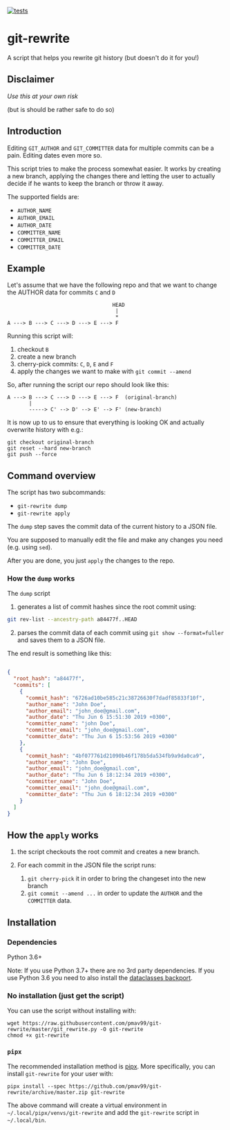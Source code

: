 [![tests](https://github.com/pmav99/git-rewrite/actions/workflows/test.yml/badge.svg)](https://github.com/pmav99/git-rewrite/actions/workflows/test.yml)

git-rewrite
===========

A script that helps you rewrite git history (but doesn't do it for you!)

## Disclaimer

*Use this at your own risk*

(but is should be rather safe to do so)

## Introduction

Editing `GIT_AUTHOR` and `GIT_COMMITTER` data for multiple commits can be a pain.
Editing dates even more so.

This script tries to make the process somewhat easier. It works by creating a new branch,
applying the changes there and letting the user to actually decide if he wants to keep
the branch or throw it away.

The supported fields are:

- `AUTHOR_NAME`
- `AUTHOR_EMAIL`
- `AUTHOR_DATE`
- `COMMITTER_NAME`
- `COMMITTER_EMAIL`
- `COMMITTER_DATE`

## Example

Let's assume that we have the following repo and that we want to change the AUTHOR data
for commits `C` and `D`

```
                                  HEAD
                                   |
                                   *
A ---> B ---> C ---> D ---> E ---> F
```


Running this script will:

1. checkout `B`
2. create a new branch
3. cherry-pick commits: `C`, `D`, `E` and `F`
4. apply the changes we want to make with `git commit --amend`

So, after running the script our repo should look like this:

```
A ---> B ---> C ---> D ---> E ---> F  (original-branch)
       |
       -----> C' --> D' --> E' --> F' (new-branch)
```

It is now up to us to ensure that everything is looking OK and actually overwrite
history with e.g.:

```
git checkout original-branch
git reset --hard new-branch
git push --force
```

## Command overview

The script has two subcommands:

- `git-rewrite dump`
- `git-rewrite apply`

The `dump` step saves the commit data of the current history to a JSON file.

You are supposed to manually edit the file and make any changes you need (e.g. using `sed`).

After you are done, you just `apply` the changes to the repo.

### How the `dump` works

The `dump` script

1. generates a list of commit hashes since the root commit using:

``` bash
git rev-list --ancestry-path a84477f..HEAD
```

2. parses the commit data of each commit using `git show --format=fuller` and saves them
   to a JSON file.

The end result is something like this:

``` JSON

{
  "root_hash": "a84477f",
  "commits": [
    {
      "commit_hash": "6726ad10be585c21c38726630f7dadf85833f10f",
      "author_name": "John Doe",
      "author_email": "john_doe@gmail.com",
      "author_date": "Thu Jun 6 15:51:30 2019 +0300",
      "committer_name": "john Doe",
      "committer_email": "john_doe@gmail.com",
      "committer_date": "Thu Jun 6 15:53:56 2019 +0300"
    },
    {
      "commit_hash": "4bf077761d21090b46f178b5da534fb9a9da0ca9",
      "author_name": "John Doe",
      "author_email": "john_doe@gmail.com",
      "author_date": "Thu Jun 6 18:12:34 2019 +0300",
      "committer_name": "John Doe",
      "committer_email": "john_doe@gmail.com",
      "committer_date": "Thu Jun 6 18:12:34 2019 +0300"
    }
  ]
}

```

## How the `apply` works

1. the script checkouts the root commit and creates a new branch.
2. For each commit in the JSON file the script runs:

    1. `git cherry-pick` it in order to bring the changeset into the new branch
    2. `git commit --amend ...` in order to update the `AUTHOR` and the `COMMITTER`
       data.

## Installation

### Dependencies

Python 3.6+

Note: If you use Python 3.7+ there are no 3rd party dependencies. If you use Python 3.6
you need to also install the [dataclasses
backport](https://github.com/ericvsmith/dataclasses).

### No installation (just get the script)

You can use the script without installing with:

```
wget https://raw.githubusercontent.com/pmav99/git-rewrite/master/git_rewrite.py -O git-rewrite
chmod +x git-rewrite
```

### `pipx`

The recommended installation method is [pipx](https://github.com/pipxproject/pipx).  More
specifically, you can install `git-rewrite` for your user with:

```
pipx install --spec https://github.com/pmav99/git-rewrite/archive/master.zip git-rewrite
```

The above command will create a virtual environment in `~/.local/pipx/venvs/git-rewrite`
and add the `git-rewrite` script in `~/.local/bin`.
